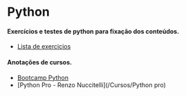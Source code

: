# Python

#### Exercícios e testes de python para fixação dos conteúdos.
* [Lista de exercicios](https://wiki.python.org.br/ListaDeExercicios)

#### Anotações de cursos.
* [Bootcamp Python](/Cursos/bootcamp_python)
* [Python Pro - Renzo Nuccitelli](/Cursos/Python pro)
